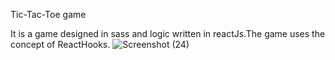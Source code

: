 Tic-Tac-Toe game

It is a game designed in sass and logic written in reactJs.The game uses the concept of ReactHooks.
![Screenshot (24)](https://user-images.githubusercontent.com/77275866/230062925-da9aec85-7de9-4326-8bf3-55bf1a2b7289.png)
